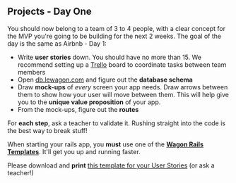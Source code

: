 ## Projects - Day One

You should now belong to a team of 3 to 4 people, with a clear concept for the MVP you're going
to be building for the next 2 weeks. The goal of the day is the same as Airbnb - Day 1:

- Write **user stories** down. You should have no more than 15. We recommend setting up a [Trello](http://trello.com) board to coordinate tasks between team members
- Open [db.lewagon.com](http://db.lewagon.com) and figure out the **database schema**
- Draw **mock-ups** of *every* screen your app needs. Draw arrows between them to show how your user will move between them. This will help give you to the **unique value proposition** of your app.
- From the mock-ups, figure out the **routes**

For **each step**, ask a teacher to validate it. Rushing straight into the code is the best way to break stuff!

When starting your rails app, you **must** use one of the [**Wagon Rails Templates**](https://github.com/lewagon/rails-templates). It'll get you up and running faster.

Please download and **print** [this template for your User Stories](https://github.com/lewagon/fullstack-images/raw/master/rails/rails-user-stories.pdf) (or ask a teacher!)
